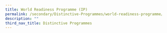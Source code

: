 ```yaml
---
title: World Readiness Programme (IP)
permalink: /secondary/Distinctive-Programmes/world-readiness-programme/
description: ""
third_nav_title: Distinctive Programmes
---
```

